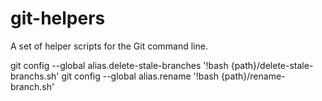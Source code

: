# git-helpers
A set of helper scripts for the Git command line.


git config --global alias.delete-stale-branches '!bash {path}/delete-stale-branchs.sh'
git config --global alias.rename '!bash {path}/rename-branch.sh'
